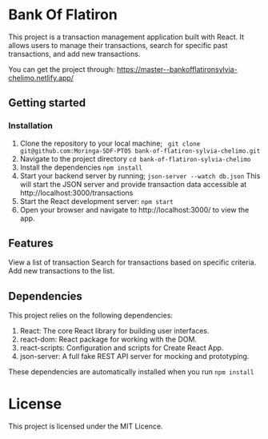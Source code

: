 # Bank Of Flatiron
This project is a transaction management application built with React. It allows users to manage their transactions, search for specific past transactions, and add new transactions.

You can get the project through: https://master--bankofflatironsylvia-chelimo.netlify.app/

## Getting started
### Installation
1. Clone the repository to your local machine;
``` git clone git@github.com:Moringa-SDF-PTO5 bank-of-flatiron-sylvia-chelimo.git```
2. Navigate to the project directory
```cd bank-of-flatiron-sylvia-chelimo```
3. Install the dependencies
```npm install```
4. Start your backend server by running;
```json-server --watch db.json```
This will start the JSON server and provide transaction data accessible at http://localhost:3000/transactions
5. Start the React development server:
```npm start```
6. Open your browser and navigate to http://localhost:3000/ to view the app.
## Features
View a list of transaction
Search for transactions based on specific criteria.
Add new transactions to the list.
## Dependencies
This project relies on the following dependencies:
1. React: The core React library for building user interfaces.
2. react-dom: React package for working with the DOM.
3. react-scripts: Configuration and scripts for Create React App.
4. json-server: A full fake REST API server for mocking and prototyping.

These dependencies are automatically installed when you run ```npm install```
# License 
This project is licensed under the MIT Licence. 